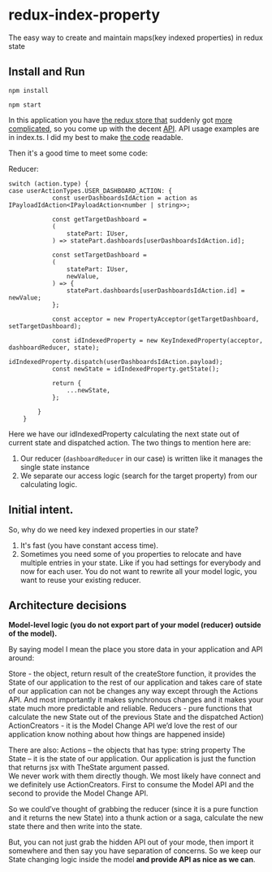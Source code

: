 # redux-index-property
The easy way to create and maintain maps(key indexed properties) in redux state

## Install and Run
```
npm install

npm start
```
In this application you have [the redux store that](https://github.com/Kirill486/redux-index-property/commit/d5b5dbbac8b459400cbd78b6fb90210906cdfda0) suddenly got [more complicated](https://github.com/Kirill486/redux-index-property/commit/f97b67bce241c2d697f45e512f3150c90e2369fd?diff=split), so you come up with the decent [API](https://github.com/Kirill486/redux-index-property/commit/b8da3c275def618c6f05f0435bd188b348f49b2a).
API usage examples are in index.ts. I did my best to make [the code](https://github.com/Kirill486/redux-index-property/blob/master/src/server/index.ts) readable.

Then it's a good time to meet some code:

Reducer:
```
switch (action.type) {
case userActionTypes.USER_DASHBOARD_ACTION: {
            const userDashboardsIdAction = action as IPayloadIdAction<IPayloadAction<number | string>>;

            const getTargetDashboard =
            (
                statePart: IUser,
            ) => statePart.dashboards[userDashboardsIdAction.id];

            const setTargetDashboard =
            (
                statePart: IUser,
                newValue,
            ) => {
                statePart.dashboards[userDashboardsIdAction.id] = newValue;
            };

            const acceptor = new PropertyAcceptor(getTargetDashboard, setTargetDashboard);

            const idIndexedProperty = new KeyIndexedProperty(acceptor, dashboardReducer, state);
            idIndexedProperty.dispatch(userDashboardsIdAction.payload);
            const newState = idIndexedProperty.getState();

            return {
                ...newState,
            };

        }
    }
```

Here we have our idIndexedProperty calculating the next state out of current state and dispatched action.
The two things to mention here are:
1. Our reducer (```dashboardReducer``` in our case) is written like it manages the single state instance
2. We separate our access logic (search for the target property) from our calculating logic.

## Initial intent.
So, why do we need key indexed properties in our state?

1. It's fast (you have constant access time).
2. Sometimes you need some of you properties to relocate and have multiple entries in your state. Like if you had settings for everybody and now for each user. You do not want to rewrite all your model logic, you want to reuse your existing reducer.

## Architecture decisions

**Model-level logic (you do not export part of your model (reducer) outside of the model).**

By saying model I mean the place you store data in your application and API around:

Store - the object, return result of the createStore function, it provides the State of our application to the rest of our application and takes care of state of our application can not be changes any way except through the Actions API.  And most importantly it makes synchronous changes and it makes your state much more predictable and reliable.
Reducers  - pure functions that calculate the new State out of the previous State and the dispatched Action)
ActionCreators - it is the Model Change API we’d love the rest of our application know nothing about how things are happened inside)

There are also:
Actions – the objects that has type: string property 
The State – it is the state of our application. Our application is just the function that returns jsx with TheState argument passed.  
We never work with them directly though. We most likely have connect and we definitely use ActionCreators. First to consume the Model API and the second to provide the Model Change API.

So we could’ve thought of grabbing the reducer (since it is a pure function and it returns the new State) into a thunk action or a saga, calculate the new state there and then write into the state. 

But, you can not just grab the hidden API out of your mode, then import it somewhere and then say you have separation of concerns. So we keep our State changing logic inside the model **and provide API as nice as we can**. 
